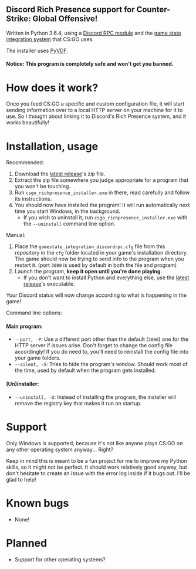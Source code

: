 ## Discord Rich Presence support for Counter-Strike: Global Offensive!

Written in Python 3.6.4, using a [Discord RPC module](https://github.com/suclearnub/python-discord-rpc) and the [game state integration system](https://developer.valvesoftware.com/wiki/Counter-Strike:_Global_Offensive_Game_State_Integration) that CS:GO uses.

The installer uses [PyVDF](https://github.com/amreuland/PyVDF).

#### Notice: This program is completely safe and won't get you banned.

# How does it work?

Once you feed CS:GO a specific and custom configuration file, it will start sending information over to a local HTTP server on your machine for it to use. So I thought about linking it to Discord's Rich Presence system, and it works beautifully!

# Installation, usage

Recommended:

1. Download the [latest release](https://github.com/Tenrys/csgo_richpresence/releases/latest)'s zip file.
2. Extract the zip file somewhere you judge appropriate for a program that you won't be touching.
3. Run `csgo_richpresence_installer.exe` in there, read carefully and follow its instructions.
4. You should now have installed the program! It will run automatically next time you start Windows, in the background.
    - If you wish to uninstall it, run `csgo_richpresence_installer.exe` with the `--uninstall` command line option.

Manual:

1. Place the `gamestate_integration_discordrpc.cfg` file from this repository in the `cfg` folder located in your game's installation directory. The game should now be trying to send info to the program when you restart it. (port `3000` is used by default in both the file and program)
2. Launch the program, **keep it open until you're done playing**.
    - If you don't want to install Python and everything else, use the [latest release](https://github.com/Tenrys/csgo_richpresence/releases/latest)'s executable.

Your Discord status will now change according to what is happening in the game!

Command line options:

#### Main program:

- `--port, -P`: Use a different port other than the default (`3000`) one for the HTTP server if issues arise. Don't forget to change the config file accordingly! If you do need to, you'll need to reinstall the config file into your game folders.
- `--silent, -S`: Tries to hide the program's window. Should work most of the time, used by default when the program gets installed.

#### (Un)installer:

- `--uninstall, -U`: Instead of installing the program, the installer will remove the registry key that makes it run on startup.

# Support

Only Windows is supported, because it's not like anyone plays CS:GO on any other operating system anyway... Right?

Keep in mind this is meant to be a fun project for me to improve my Python skills, so it might not be perfect. It should work relatively good anyway, but don't hesitate to create an issue with the error log inside if it bugs out. I'll be glad to help!

# Known bugs

- None!

# Planned

- Support for other operating systems?